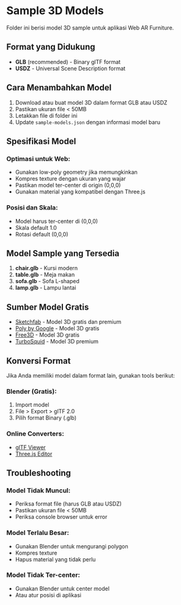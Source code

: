 # Sample 3D Models

Folder ini berisi model 3D sample untuk aplikasi Web AR Furniture.

## Format yang Didukung

- **GLB** (recommended) - Binary glTF format
- **USDZ** - Universal Scene Description format

## Cara Menambahkan Model

1. Download atau buat model 3D dalam format GLB atau USDZ
2. Pastikan ukuran file < 50MB
3. Letakkan file di folder ini
4. Update `sample-models.json` dengan informasi model baru

## Spesifikasi Model

### Optimasi untuk Web:

- Gunakan low-poly geometry jika memungkinkan
- Kompres texture dengan ukuran yang wajar
- Pastikan model ter-center di origin (0,0,0)
- Gunakan material yang kompatibel dengan Three.js

### Posisi dan Skala:

- Model harus ter-center di (0,0,0)
- Skala default 1.0
- Rotasi default (0,0,0)

## Model Sample yang Tersedia

1. **chair.glb** - Kursi modern
2. **table.glb** - Meja makan
3. **sofa.glb** - Sofa L-shaped
4. **lamp.glb** - Lampu lantai

## Sumber Model Gratis

- [Sketchfab](https://sketchfab.com) - Model 3D gratis dan premium
- [Poly by Google](https://poly.google.com) - Model 3D gratis
- [Free3D](https://free3d.com) - Model 3D gratis
- [TurboSquid](https://turbosquid.com) - Model 3D premium

## Konversi Format

Jika Anda memiliki model dalam format lain, gunakan tools berikut:

### Blender (Gratis):

1. Import model
2. File > Export > glTF 2.0
3. Pilih format Binary (.glb)

### Online Converters:

- [glTF Viewer](https://gltf-viewer.donmccurdy.com/)
- [Three.js Editor](https://threejs.org/editor/)

## Troubleshooting

### Model Tidak Muncul:

- Periksa format file (harus GLB atau USDZ)
- Pastikan ukuran file < 50MB
- Periksa console browser untuk error

### Model Terlalu Besar:

- Gunakan Blender untuk mengurangi polygon
- Kompres texture
- Hapus material yang tidak perlu

### Model Tidak Ter-center:

- Gunakan Blender untuk center model
- Atau atur posisi di aplikasi

